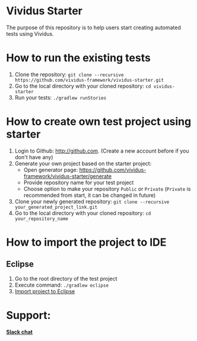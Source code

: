 # Vividus Starter

The purpose of this repository is to help users start creating automated tests using Vividus.

# How to run the existing tests
1. Clone the repository: `git clone --recursive https://github.com/vividus-framework/vividus-starter.git`
1. Go to the local directory with your cloned repository: `cd vividus-starter`
1. Run your tests: `./gradlew runStories`

# How to create own test project using starter
1. Login to Github: http://github.com. (Create a new account before if you don't have any)
1. Generate your own project based on the starter project:
    - Open generator page: https://github.com/vividus-framework/vividus-starter/generate
    - Provide repository name for your test project
    - Choose option to make your repository `Public` or `Private` (`Private` is recommended from start, it can be changed in future)
1. Clone your newly generated repository: `git clone --recursive your_generated_project_link.git`
1. Go to the local directory with your cloned repository: `cd your_repository_name`

# How to import the project to IDE
## Eclipse
1. Go to the root directory of the test project
1. Execute command: `./gradlew eclipse`
1. [Import project to Eclipse](https://help.eclipse.org/2020-06/index.jsp?topic=%2Forg.eclipse.platform.doc.user%2Ftasks%2Ftasks-importproject.htm)


# Support:
[**Slack chat**](https://vividus-support.herokuapp.com/)
